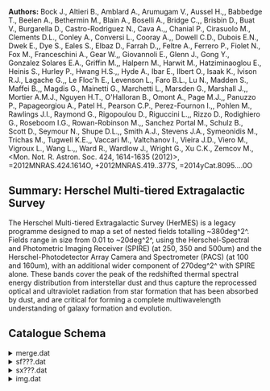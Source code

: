 **Authors:** Bock J., Altieri B., Amblard A., Arumugam V., Aussel H.,, Babbedge T., Beelen A., Bethermin M., Blain A., Boselli A., Bridge C.,, Brisbin D., Buat V., Burgarella D., Castro-Rodriguez N., Cava A.,, Chanial P., Cirasuolo M., Clements D.L., Conley A., Conversi L., Cooray A.,, Dowell C.D., Dubois E.N., Dwek E., Dye S., Eales S., Elbaz D., Farrah D.,, Feltre A., Ferrero P., Fiolet N., Fox M., Franceschini A., Gear W.,, Giovannoli E., Glenn J., Gong Y., Gonzalez Solares E.A., Griffin M.,, Halpern M., Harwit M., Hatziminaoglou E., Heinis S., Hurley P., Hwang H.S.,, Hyde A., Ibar E., Ilbert O., Isaak K., Ivison R.J., Lagache G.,, Le Floc'h E., Levenson L., Faro B.L., Lu N., Madden S., Maffei B.,, Magdis G., Mainetti G., Marchetti L., Marsden G., Marshall J.,, Mortier A.M.J., Nguyen H.T., O'Halloran B., Omont A., Page M.J.,, Panuzzo P., Papageorgiou A., Patel H., Pearson C.P., Perez-Fournon I.,, Pohlen M., Rawlings J.I., Raymond G., Rigopoulou D., Riguccini L.,, Rizzo D., Rodighiero G., Roseboom I.G., Rowan-Robinson M.,, Sanchez Portal M., Schulz B., Scott D., Seymour N., Shupe D.L.,, Smith A.J., Stevens J.A., Symeonidis M., Trichas M., Tugwell K.E.,, Vaccari M., Valtchanov I., Vieira J.D., Viero M., Vigroux L., Wang L.,, Ward R., Wardlow J., Wright G., Xu C.K., Zemcov M., <Mon. Not. R. Astron. Soc. 424, 1614-1635 (2012)>, =2012MNRAS.424.1614O, +2012MNRAS.419..377S, =2014yCat.8095....0O

## Summary: Herschel Multi-tiered Extragalactic Survey 

The Herschel Multi-tiered Extragalactic Survey (HerMES) is a legacy programme designed to map a set of nested fields totalling ~380deg^2^. Fields range in size from 0.01 to ~20deg^2^, using the Herschel-Spectral and Photometric Imaging Receiver (SPIRE) (at 250, 350 and 500um) and the Herschel-Photodetector Array Camera and Spectrometer (PACS) (at 100 and 160um), with an additional wider component of 270deg^2^ with SPIRE alone. These bands cover the peak of the redshifted thermal spectral energy distribution from interstellar dust and thus capture the reprocessed optical and ultraviolet radiation from star formation that has been absorbed by dust, and are critical for forming a complete multiwavelength understanding of galaxy formation and evolution.

## Catalogue Schema

<details>
<summary>merge.dat</summary>

| Bytes   | Format   | Units   | Label   | Explanations                                                    |
|:--------|:---------|:--------|:--------|:----------------------------------------------------------------|
| 1- 22   | A22      | ---     | Field   | Field designation                                               |
| 24- 40  | A17      | ---     | ---     | [2HERMES S250 SF D]                                             |
| 42- 57  | A16      | ---     | 2HERMES | HerMES ID, JHHMMSS.s+DDMMSS (G1)                                |
| 61- 69  | F9.5     | deg     | RAdeg   | Right Ascension (J2000)                                         |
| 71- 79  | F9.5     | deg     | DEdeg   | Declination (J2000)                                             |
| 81- 96  | E16.11   | mJy     | F250    | Herschel/SPIRE flux density at 250um                            |
| 98-113  | E16.11   | mJy     | e_F250  | Instrumental error in flux 250um density                        |
| 115-130 | E16.11   | mJy     | F350    | Herschel/SPIRE flux density at 350um                            |
| 132-147 | E16.11   | mJy     | e_F350  | Instrumental error in flux 350um density                        |
| 149-164 | E16.11   | mJy     | F500    | Herschel/SPIRE flux density at 500um                            |
| 166-181 | E16.11   | mJy     | e_F500  | Instrumental error in flux 500um density                        |
| 183-198 | E16.11   | mJy     | E_F250  | Total error (instrumental + confusion)                          |
| 200-215 | E16.11   | ---     | chi250  | Local reduced {chi}^2^ statistic of 250um                       |
| 11      | pixel    | window  | 217-232 | E16.11 mJy   E_F350      Total error (instrumental + confusion) |
| 234-249 | E16.11   | ---     | chi350  | Local reduced {chi}^2^ statistic of 350um                       |
| 11      | pixel    | window  | 251-266 | E16.11 mJy   E_F500      Total error (instrumental + confusion) |
| 268-283 | E16.11   | ---     | chi500  | Local reduced {chi}^2^ statistic of 500um                       |
| 11      | pixel    | window  | 285-290 | I6    ---     gID       ID of the segment  where the source is  |
| 292-295 | I4       | ---     | Ng      | Number of sources in the segment gid                            |
| 297-304 | F8.5     | mJy     | bg250   | Background subtracted from 250um map (G2)                       |
| 306-313 | F8.5     | mJy     | bg350   | Background subtracted from 350um map (G2)                       |
| 315-322 | F8.5     | mJy     | bg500   | Background subtracted from 550um map (G2)                       |
| 324-330 | A7       | ---     | Com     | Comment                                                         |
</details>

<details>
<summary>sf???.dat</summary>

| Bytes   | Format   | Units   | Label   | Explanations                                                   |
|:--------|:---------|:--------|:--------|:---------------------------------------------------------------|
| 1- 22   | A22      | ---     | Field   | Field designation                                              |
| 24- 32  | A9       | ---     | ---     | [2HERMES S]                                                    |
| 33- 35  | I3       | um      | lam     | Herschel filter (250, 300 or 500)                              |
| 37- 40  | A4       | ---     | ---     | [SF D]                                                         |
| 42- 57  | A16      | ---     | 2HERMES | HerMES ID, JHHMMSS.s+DDMMSS (G1)                               |
| 61- 69  | F9.5     | deg     | RAdeg   | Right ascension (J2000)                                        |
| 71- 79  | F9.5     | deg     | DEdeg   | Declination (J2000)                                            |
| 81- 96  | E16.11   | mJy     | Flux    | Source flux density                                            |
| 98-113  | E16.11   | mJy     | e_Flux  | Source flux density formal uncertainty                         |
| 115-130 | E16.11   | mJy     | E_Flux  | Total uncertainty in the source flux density,                  |
| 132-147 | E16.11   | ---     | chi2    | Local reduced {chi}^2^ statistic of photometry                 |
| 11      | pixel    | window  | 149-154 | I6    ---     gID       ID of the segment  where the source is |
| 156-159 | I4       | ---     | Ng      | Number of sources in the segment gid                           |
| 161-169 | F9.6     | mJy     | bg      | Background subtracted from map in observed                     |
| 171-177 | A7       | ---     | Com     | Comments                                                       |
</details>

<details>
<summary>sx???.dat</summary>

| Bytes   | Format   | Units   | Label   | Explanations                                     |
|:--------|:---------|:--------|:--------|:-------------------------------------------------|
| 1- 22   | A22      | ---     | Field   | Field designation                                |
| 24- 32  | A9       | ---     | ---     | [2HERMES S]                                      |
| 33- 35  | I3       | um      | lam     | Herschel filter (250, 300 or 500)                |
| 37- 40  | A4       | ---     | ---     | [SX D]                                           |
| 42- 59  | A18      | ---     | 2HERMES | HerMES ID, JHHMMSS.s+DDMMSS,                     |
| 61- 69  | F9.5     | deg     | RAdeg   | Right ascension (J2000)                          |
| 71- 79  | F9.5     | deg     | DEdeg   | Declination (J2000)                              |
| 81- 90  | F10.5    | mJy     | Flux    | Source flux density                              |
| 92-100  | F9.5     | mJy     | e_Flux  | Source flux density formal uncertainty           |
| 102-113 | F12.5    | ---     | S/N     | Signal to instrumental noise: Flux/e_Flux        |
| 115-123 | F9.5     | deg     | e_RAdeg | Right ascension uncertainty                      |
| 125-133 | F9.5     | deg     | e_DEdeg | Declination uncertainty                          |
| 135-143 | F9.5     | mJy     | E_Flux  | ?=-99.99999 Total uncertainty in the source flux |
| 145-154 | F10.5    | ---     | SNR     | ?=-99.999 Signal to total noise: Flux/E_Flux     |
| 156-177 | E22.15   | mJy     | F1      | ?=1E+20 Source flux density, as measured using   |
| 178-200 | E23.15   | ---     | SN1     | ?=1E+20 Signal to instrumental noise, as         |
| 202-223 | E22.15   | mJy     | F2      | ?=1E+20 Source flux density, as measured using   |
| 224-246 | E23.15   | ---     | SN2     | ?=1E+20 Signal to instrumental noise, as         |
| 248     | A1       | ---     | fc      | [1T] source lies within a well-defined central   |
| 250-256 | A7       | ---     | Com     | Comment                                          |
</details>

<details>
<summary>img.dat</summary>

| Bytes   | Format   | Units      | Label    | Explanations                          |
|:--------|:---------|:-----------|:---------|:--------------------------------------|
| 1- 17   | A17      | ---        | Field    | Field designation                     |
| 19- 27  | F9.5     | deg        | RAdeg    | Right Ascension of center (J2000)     |
| 28- 36  | F9.5     | deg        | DEdeg    | Declination of center (J2000)         |
| 38- 42  | F5.2     | arcsec/pix | Scale    | Scale of the image                    |
| 44- 47  | I4       | pix        | Nx       | Number of pixels along X-axis         |
| 48      | A1       | ---        | ---      | [x]                                   |
| 49- 52  | I4       | pix        | Ny       | Number of pixels along Y-axis         |
| 54- 56  | I3       | um         | lam      | Wavelength (250, 350 or 500)          |
| 58-108  | A51      | ---        | FileName | Name of FITS file in subdirectory img |
| 109-156 | A48      | ---        | Title    | Title and comments                    |
</details>
